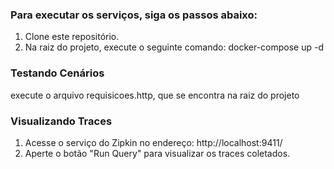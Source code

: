 ### Para executar os serviços, siga os passos abaixo:
1. Clone este repositório.
2. Na raiz do projeto, execute o seguinte comando:
   docker-compose up -d

### Testando Cenários
  execute o arquivo requisicoes.http, que se encontra na raiz do projeto

### Visualizando Traces
1. Acesse o serviço do Zipkin no endereço: http://localhost:9411/
2. Aperte o botão "Run Query" para visualizar os traces coletados.